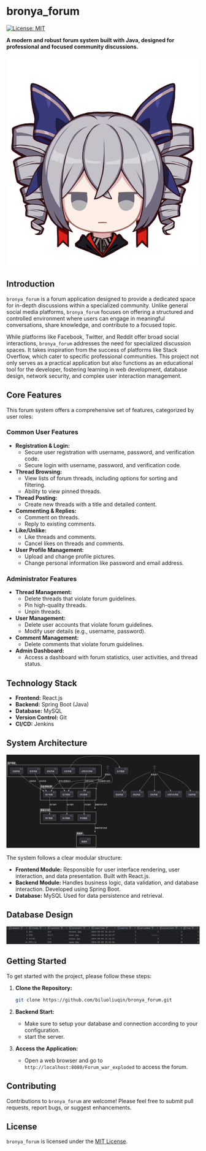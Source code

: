 # bronya_forum

[![License: MIT](https://img.shields.io/badge/License-MIT-yellow.svg)](https://opensource.org/licenses/MIT)

**A modern and robust forum system built with Java, designed for professional and focused community discussions.**

![forum_logo](./Forum/web/photo/bronya.jpg)


## Introduction

`bronya_forum` is a forum application designed to provide a dedicated space for in-depth discussions within a specialized community. Unlike general social media platforms, `bronya_forum` focuses on offering a structured and controlled environment where users can engage in meaningful conversations, share knowledge, and contribute to a focused topic.

While platforms like Facebook, Twitter, and Reddit offer broad social interactions, `bronya_forum` addresses the need for specialized discussion spaces. It takes inspiration from the success of platforms like Stack Overflow, which cater to specific professional communities. This project not only serves as a practical application but also functions as an educational tool for the developer, fostering learning in web development, database design, network security, and complex user interaction management.

## Core Features

This forum system offers a comprehensive set of features, categorized by user roles:

### Common User Features

*   **Registration & Login:**
    *   Secure user registration with username, password, and verification code.
    *   Secure login with username, password, and verification code.
*   **Thread Browsing:**
    *   View lists of forum threads, including options for sorting and filtering.
    *   Ability to view pinned threads.
*   **Thread Posting:**
    *   Create new threads with a title and detailed content.
*   **Commenting & Replies:**
    *   Comment on threads.
    *   Reply to existing comments.
*   **Like/Unlike:**
    *   Like threads and comments.
    *   Cancel likes on threads and comments.
*   **User Profile Management:**
    *   Upload and change profile pictures.
    *   Change personal information like password and email address.

### Administrator Features

*   **Thread Management:**
    *   Delete threads that violate forum guidelines.
    *   Pin high-quality threads.
    *   Unpin threads.
*   **User Management:**
    *   Delete user accounts that violate forum guidelines.
    *   Modify user details (e.g., username, password).
*   **Comment Management:**
    *   Delete comments that violate forum guidelines.
*   **Admin Dashboard:**
    *   Access a dashboard with forum statistics, user activities, and thread status.

## Technology Stack

*   **Frontend:** React.js
*   **Backend:** Spring Boot (Java)
*   **Database:**  MySQL
*   **Version Control:** Git
*   **CI/CD:** Jenkins 

## System Architecture

![image](./image.png)

The system follows a clear modular structure:

*   **Frontend Module:** Responsible for user interface rendering, user interaction, and data presentation. Built with React.js.
*   **Backend Module:** Handles business logic, data validation, and database interaction. Developed using Spring Boot.
*   **Database:**  MySQL Used for data persistence and retrieval.

## Database Design
![image](./assets/second.png)
## Getting Started

To get started with the project, please follow these steps:

1.  **Clone the Repository:**

    ```bash
    git clone https://github.com/biluoliuqin/bronya_forum.git
    ```

1.  **Backend Start:**
    *   Make sure to setup your database and connection according to your configuration.
    *   start the server.

2.  **Access the Application:**
    *   Open a web browser and go to `http://localhost:8080/Forum_war_exploded` to access the forum.

## Contributing

Contributions to `bronya_forum` are welcome! Please feel free to submit pull requests, report bugs, or suggest enhancements.

## License

`bronya_forum` is licensed under the [MIT License](https://opensource.org/licenses/MIT).
